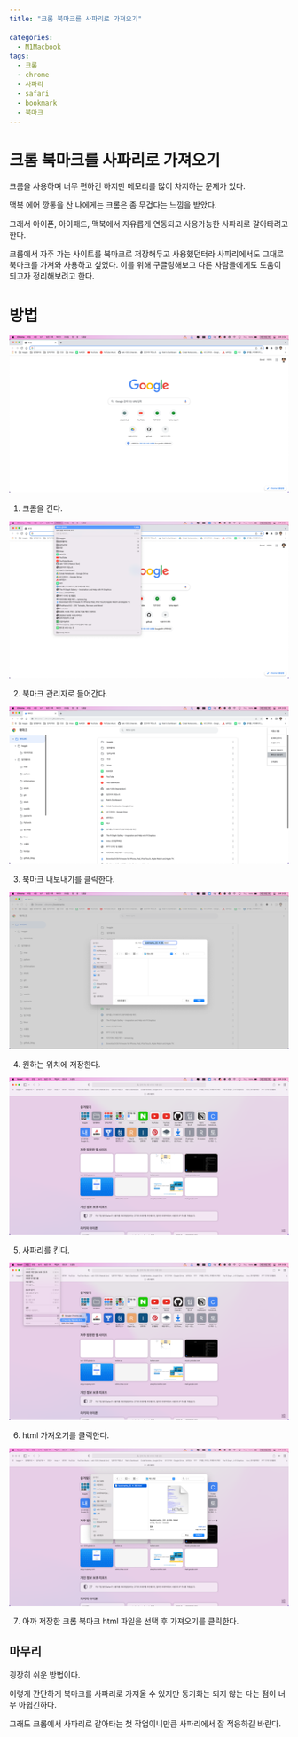```yaml
---
title: "크롬 북마크를 사파리로 가져오기"

categories:
  - M1Macbook
tags:
  - 크롬
  - chrome
  - 사파리
  - safari
  - bookmark
  - 북마크
---
```

  
# 크롬 북마크를 사파리로 가져오기

크롬을 사용하며 너무 편하긴 하지만 메모리를 많이 차지하는 문제가 있다.

맥북 에어 깡통을 산 나에게는 크롬은 좀 무겁다는 느낌을 받았다.

그래서 아이폰, 아이패드, 맥북에서 자유롭게 연동되고 사용가능한 사파리로 갈아타려고 한다.

크롬에서 자주 가는 사이트를 북마크로 저장해두고 사용했던터라 사파리에서도 그대로 북마크를 가져와 사용하고 싶었다.
이를 위해 구글링해보고 다른 사람들에게도 도움이 되고자 정리해보려고 한다.

# 방법

![](../../../assets/images/information/556d188d.png)

1. 크롬을 킨다.

![](../../../assets/images/information/39be43f2.png)

2. 북마크 관리자로 들어간다.

![](../../../assets/images/information/7019bd1b.png)

3. 북마크 내보내기를 클릭한다.

![](../../../assets/images/information/48bd5416.png)

4. 원하는 위치에 저장한다.

![](../../../assets/images/information/2999bfe9.png)

5. 사파리를 킨다.

![](../../../assets/images/information/37dbe221.png)

6. html 가져오기를 클릭한다.

![](../../../assets/images/information/e841f871.png)

7. 아까 저장한 크롬 북마크 html 파일을 선택 후 가져오기를 클릭한다.

## 마무리

굉장히 쉬운 방법이다.

이렇게 간단하게 북마크를 사파리로 가져올 수 있지만 동기화는 되지 않는 다는 점이 너무 아쉽긴하다.

그래도 크롬에서 사파리로 갈아타는 첫 작업이니만큼 사파리에서 잘 적응하길 바란다.

